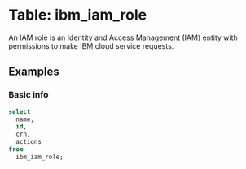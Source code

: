# Table: ibm_iam_role

An IAM role is an Identity and Access Management (IAM) entity with permissions to make IBM cloud service requests.

## Examples

### Basic info

```sql
select
  name,
  id,
  crn,
  actions
from
  ibm_iam_role;
```
